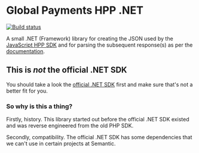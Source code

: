 # Global Payments HPP .NET

[![Build status](https://ci.appveyor.com/api/projects/status/3d893l6i8yylfvnm/branch/master?svg=true)](https://ci.appveyor.com/project/JasonElkin25959/globalpayments-hpp-dotnet/branch/master)

A  small .NET (Framework) library for creating the JSON used by the [JavaScript HPP SDK](https://github.com/globalpayments/rxp-js) and for parsing the subsequent response(s) as per the [documentation](https://developer.globalpay.com/#!/hpp/getting-started).

## This is *not* the official .NET SDK

You should take a look the [official .NET SDK](https://github.com/globalpayments/dotnet-sdk) first and make sure that's not a better fit for you.

### So why is this a thing?

Firstly, history. This library started out before the official .NET SDK existed and was reverse engineered from the old PHP SDK.

Secondly, compatibility. The official .NET SDK has some dependencies that we can't use in certain projects at Semantic.
